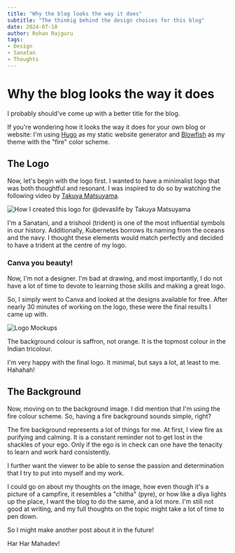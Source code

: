 ```yaml
---
title: "Why the blog looks the way it does"
subtitle: "The thinkig behind the design choices for this blog"
date: 2024-07-18
author: Rohan Rajguru
tags:
- Design
- Sanatan
- Thoughts
---
```


# Why the blog looks the way it does

I probably should've come up with a better title for the blog.

If you're wondering how it looks the way it does for your own blog or website: I'm using [Hugo](https://gohugo.io/)  as my static website generator and [Blowfish](https://blowfish.page/) as my theme with the "fire" color scheme.

## The Logo

Now, let's begin with the logo first. I wanted to have a minimalist logo that was both thoughtful and resonant. I was inspired to do so by watching the following video by [Takuya Matsuyama](https://www.craftz.dog/).

![How I created this logo for @devaslife by Takuya Matsuyama](https://www.youtube.com/watch?v=NK90OpIjxII&t=598s)

I'm a Sanatani, and a trishool (trident) is one of the most influential symbols in our history. Additionally, Kubernetes borrows its naming from the oceans and the navy. I thought these elements would match perfectly and decided to have a trident at the centre of my logo.

### Canva you beauty!

Now, I'm not a designer. I'm bad at drawing, and most importantly, I do not have a lot of time to devote to learning those skills and making a great logo.

So, I simply went to Canva and looked at the designs available for free. After nearly 30 minutes of working on the logo, these were the final results I came up with.

![Logo Mockups](https://www.canva.com/design/DAGLRSc6JiI/Y7vM2fEfbmsbgE1uWkxxCQ/view)


The background colour is saffron, not orange. It is the topmost colour in the Indian tricolour.

I'm very happy with the final logo. It minimal, but says a lot, at least to me. Hahahah!
## The Background

Now, moving on to the background image. I did mention that I'm using the fire colour scheme. So, having a fire background sounds simple, right?

The fire background represents a lot of things for me. At first, I view fire as purifying and calming. It is a constant reminder not to get lost in the shackles of your ego. Only if the ego is in check can one have the tenacity to learn and work hard consistently.

I further want the viewer to be able to sense the passion and determination that I try to put into myself and my work.

I could go on about my thoughts on the image, how even though it's a picture of a campfire, it resembles a "chitha" (pyre), or how like a diya lights up the place, I want the blog to do the same, and a lot more. I'm still not good at writing, and my full thoughts on the topic might take a lot of time to pen down.

So I might make another post about it in the future!

Har Har Mahadev!




